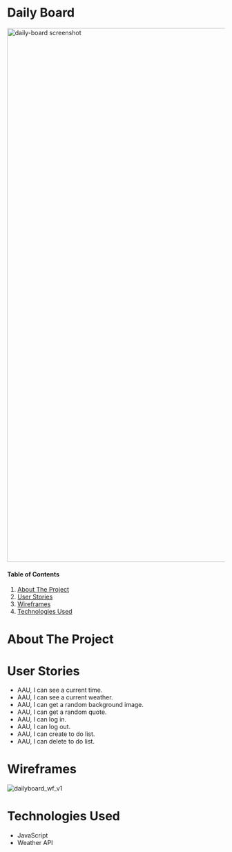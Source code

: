 # Daily Board
<img width="1237" alt="daily-board screenshot" src="https://user-images.githubusercontent.com/47770303/218878239-b2c7c44e-8933-4f7d-9683-ce892748a8ae.png">

#### Table of Contents
1. [About The Project](#about-the-project)
2. [User Stories](#user-stories)
3. [Wireframes](#wireframes)
4. [Technologies Used](#technologies-used)

# About The Project

# User Stories
- AAU, I can see a current time.
- AAU, I can see a current weather.
- AAU, I can get a random background image.
- AAU, I can get a random quote.
- AAU, I can log in.
- AAU, I can log out.
- AAU, I can create to do list.
- AAU, I can delete to do list.

# Wireframes
![dailyboard_wf_v1](https://user-images.githubusercontent.com/47770303/218285476-1d18f973-053c-4ea7-8bf3-63dfbc39b78c.png)

# Technologies Used
- JavaScript
- Weather API
